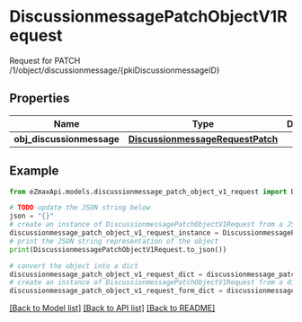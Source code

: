 # DiscussionmessagePatchObjectV1Request

Request for PATCH /1/object/discussionmessage/{pkiDiscussionmessageID}

## Properties

Name | Type | Description | Notes
------------ | ------------- | ------------- | -------------
**obj_discussionmessage** | [**DiscussionmessageRequestPatch**](DiscussionmessageRequestPatch.md) |  | 

## Example

```python
from eZmaxApi.models.discussionmessage_patch_object_v1_request import DiscussionmessagePatchObjectV1Request

# TODO update the JSON string below
json = "{}"
# create an instance of DiscussionmessagePatchObjectV1Request from a JSON string
discussionmessage_patch_object_v1_request_instance = DiscussionmessagePatchObjectV1Request.from_json(json)
# print the JSON string representation of the object
print(DiscussionmessagePatchObjectV1Request.to_json())

# convert the object into a dict
discussionmessage_patch_object_v1_request_dict = discussionmessage_patch_object_v1_request_instance.to_dict()
# create an instance of DiscussionmessagePatchObjectV1Request from a dict
discussionmessage_patch_object_v1_request_form_dict = discussionmessage_patch_object_v1_request.from_dict(discussionmessage_patch_object_v1_request_dict)
```
[[Back to Model list]](../README.md#documentation-for-models) [[Back to API list]](../README.md#documentation-for-api-endpoints) [[Back to README]](../README.md)


